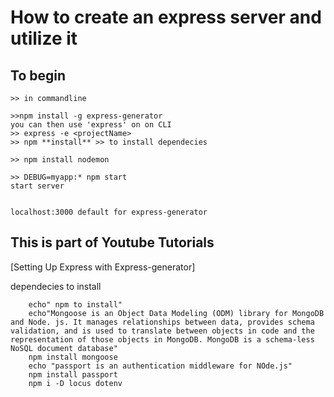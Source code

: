 # How to create an express server and utilize it

## To begin
```
>> in commandline

>>npm install -g express-generator
you can then use 'express' on on CLI
>> express -e <projectName>
>> npm **install** >> to install dependecies

>> npm install nodemon

>> DEBUG=myapp:* npm start
start server


localhost:3000 default for express-generator
```

## This is part of Youtube Tutorials
[Setting Up Express with Express-generator]

dependecies to install
``` console
    echo" npm to install"
    echo"Mongoose is an Object Data Modeling (ODM) library for MongoDB and Node. js. It manages relationships between data, provides schema validation, and is used to translate between objects in code and the representation of those objects in MongoDB. MongoDB is a schema-less NoSQL document database"
    npm install mongoose 
    echo "passport is an authentication middleware for NOde.js"
    npm install passport
    npm i -D locus dotenv
```



